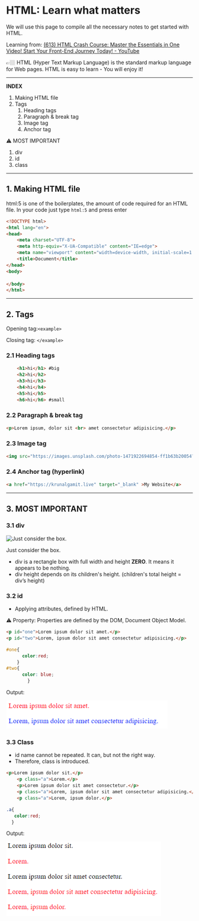 # HTML: Learn what matters

We will use this page to compile all the necessary notes to get started with HTML. 

Learning from: [(613) HTML Crash Course: Master the Essentials in One Video! Start Your Front-End Journey Today! - YouTube](https://www.youtube.com/watch?v=4dprtEzunIk&list=PLbtI3_MArDOkNtOan8BQkG6P8wf6pNVz-&index=2&ab_channel=SheryiansCodingSchool)

<aside>
👉🏼 HTML (Hyper Text Markup Language) is the standard markup language for Web pages. HTML is easy to learn - You will enjoy it!

</aside>

---

**INDEX**

1. Making HTML file
2. Tags
    1. Heading tags
    2. Paragraph & break tag
    3. Image tag
    4. Anchor tag

<aside>
⚠️ MOST IMPORTANT

1. div
2. id
3. class
</aside>

---

## 1. Making HTML file

html:5 is one of the boilerplates, the amount of code required for an HTML file. In your code just type `html:5` and press enter

```html
<!DOCTYPE html>
<html lang="en">
<head>
    <meta charset="UTF-8">
    <meta http-equiv="X-UA-Compatible" content="IE=edge">
    <meta name="viewport" content="width=device-width, initial-scale=1.0">
    <title>Document</title>
</head>
<body>
    
</body>
</html>
```

---

## 2. Tags

Opening tag:`<example>`  

Closing tag: `</example>`

### 2.1 **Heading tags**

```html
    <h1>hi</h1> #big
    <h2>hi</h2>
    <h3>hi</h3>
    <h4>hi</h4>
    <h5>hi</h5>
    <h6>hi</h6> #small
```

### 2.2 Paragraph & break tag

```html
<p>Lorem ipsum, dolor sit <br> amet consectetur adipisicing.</p>
```

### 2.3 Image tag

```html
<img src="https://images.unsplash.com/photo-1471922694854-ff1b63b20054?ixlib=rb-4.0.3&ixid=M3wxMjA3fDB8MHxwaG90by1wYWdlfHx8fGVufDB8fHx8fA%3D%3D&auto=format&fit=crop&w=872&q=80" alt="image">
```

### 2.4 Anchor tag (hyperlink)

```html
<a href="https://krunalgamit.live" target="_blank" >My Website</a>
```

---

## 3. MOST IMPORTANT

### 3.1 div

![Just consider the box.](https://images.unsplash.com/photo-1604614440358-ed8c049ffdb4?ixlib=rb-4.0.3&q=85&fm=jpg&crop=entropy&cs=srgb)

Just consider the box.

- div is a rectangle box with full width and height **ZERO**. It means it appears to be nothing.
- div height depends on its children's height. (children's total height = div’s height)

### 3.2 id

- Applying attributes, defined by HTML.

<aside>
⚠️ Property: Properties are defined by the DOM, Document Object Model.

</aside>

```html
<p id="one">Lorem ipsum dolor sit amet.</p>
<p id="two">Lorem, ipsum dolor sit amet consectetur adipisicing.</p>
```

```css
#one{
      color:red;
    }
#two{
      color: blue;
		}
```

Output:

![Untitled](HTML%20Learn%20what%20matters%201e1088b116a947de8d7aa3cbdea3c3c7/Untitled.png)

### 3.3 Class

- id name cannot be repeated. It can, but not the right way.
- Therefore, class is introduced.

```html
<p>Lorem ipsum dolor sit.</p>
    <p class="a">Lorem.</p>
    <p>Lorem ipsum dolor sit amet consectetur.</p>
    <p class="a">Lorem, ipsum dolor sit amet consectetur adipisicing.</p>
    <p class="a">Lorem, ipsum dolor.</p>
```

```css
.a{
   color:red;
  }
```

Output:

![Untitled](HTML%20Learn%20what%20matters%201e1088b116a947de8d7aa3cbdea3c3c7/Untitled%201.png)